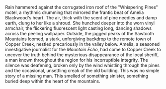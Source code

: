 Rain hammered against the corrugated iron roof of the "Whispering Pines" motel, a rhythmic drumming that mirrored the frantic beat of Amelia Blackwood's heart.  The air, thick with the scent of pine needles and damp earth, clung to her like a shroud.  She hunched deeper into the worn vinyl armchair, the flickering fluorescent light casting long, dancing shadows across the peeling wallpaper.  Outside, the jagged peaks of the Sawtooth Mountains loomed, a stark, unforgiving backdrop to the remote town of Copper Creek, nestled precariously in the valley below.  Amelia, a seasoned investigative journalist for the *Mountain Echo*, had come to Copper Creek to uncover the truth behind the mysterious disappearance of the local sheriff, a man known throughout the region for his incorruptible integrity. The silence was deafening, broken only by the wind whistling through the pines and the occasional, unsettling creak of the old building.  This was no simple story of a missing man. This smelled of something sinister, something buried deep within the heart of the mountains.
